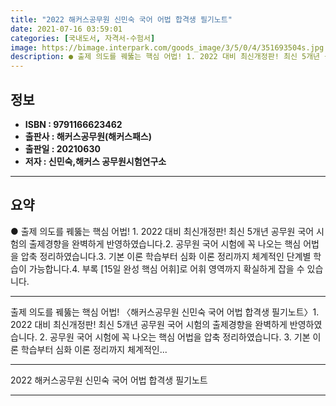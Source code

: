 ```yaml
---
title: "2022 해커스공무원 신민숙 국어 어법 합격생 필기노트"
date: 2021-07-16 03:59:01
categories: [국내도서, 자격서-수험서]
image: https://bimage.interpark.com/goods_image/3/5/0/4/351693504s.jpg
description: ● 출제 의도를 꿰뚫는 핵심 어법! 1. 2022 대비 최신개정판! 최신 5개년 공무원 국어 시험의 출제경향을 완벽하게 반영하였습니다.2. 공무원 국어 시험에 꼭 나오는 핵심 어법을 압축 정리하였습니다.3. 기본 이론 학습부터 심화 이론 정리까지 체계적인 단계별 학습이 가능합니다.4.
---
```


## **정보**

- **ISBN : 9791166623462**
- **출판사 : 해커스공무원(해커스패스)**
- **출판일 : 20210630**
- **저자 : 신민숙,해커스 공무원시험연구소**

------



## **요약**

●  출제 의도를 꿰뚫는 핵심 어법! 1. 2022 대비 최신개정판! 최신 5개년 공무원 국어 시험의 출제경향을 완벽하게 반영하였습니다.2. 공무원 국어 시험에 꼭 나오는 핵심 어법을 압축 정리하였습니다.3. 기본 이론 학습부터 심화 이론 정리까지 체계적인 단계별 학습이 가능합니다.4. 부록 [15일 완성 핵심 어휘]로 어휘 영역까지 확실하게 잡을 수 있습니다.

------

출제 의도를 꿰뚫는 핵심 어법!
〈해커스공무원 신민숙 국어 어법 합격생 필기노트〉1. 2022 대비 최신개정판! 최신 5개년 공무원 국어 시험의 출제경향을 완벽하게 반영하였습니다.
2. 공무원 국어 시험에 꼭 나오는 핵심 어법을 압축 정리하였습니다.
3. 기본 이론 학습부터 심화 이론 정리까지 체계적인... 

------


2022 해커스공무원 신민숙 국어 어법 합격생 필기노트 

------


